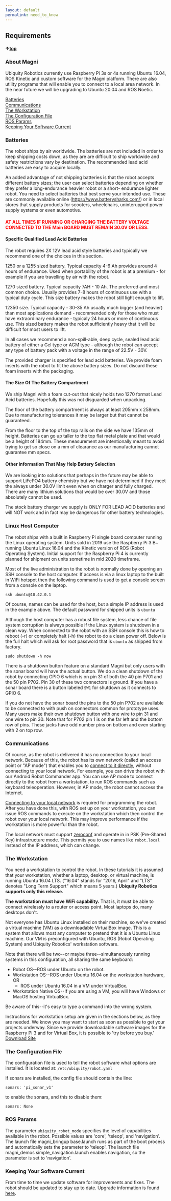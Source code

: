 ```yaml
---
layout: default
permalink: need_to_know
---
```

## Requirements
#### &uarr;[top](https://ubiquityrobotics.github.io/learn/)

### About Magni

Ubiquity Robotics currently use Raspberry Pi 3s or 4s running Ubuntu 16.04, ROS Kinetic and custom software for the Magni platform. There are also utility programs that will enable you to connect to a local area network. In the near future we will be upgrading to Ubuntu 20.04 and ROS Noetic.

[Batteries](#batteries)  
[Communications](#communications)  
[The Workstation](#the-workstation)  
[The Configuration File](#the-configuration-file)  
[ROS Params](#ros-params)  
[Keeping Your Software Current](#keeping-your-software-current)

### Batteries

The robot ships by air worldwide. The batteries are not included in order to keep shipping costs down, as they are are difficult to ship worldwide and safety restrictions vary by destination. The recommended lead acid batteries are easy to acquire locally.

An added advantage of not shipping batteries is that the robot accepts different battery sizes; the user can select batteries depending on whether they prefer a long-endurance heavier robot or a short- endurance lighter robot.  You need to select batteries that best serve your intended use. These are commonly available online (https://www.batterysharks.com/) or in local stores that supply products for scooters, wheelchairs, uninterupped power supply systems or even automotive.

<H4 style="color:red">AT ALL TIMES IF RUNNING OR CHARGING THE BATTERY VOLTAGE CONNECTED TO THE Main BOARD MUST REMAIN 30.0V OR LESS.</H4>

#### Specific Qualified Lead Acid Batteries

The robot requires 2X 12V lead acid style batteries and typically we recommend one of the choices in this section.

1250 or a 1255 sized battery. Typical capacity 4-6 Ah provides around 4 hours of endurance. Used when portability of the robot is at a premium - for example if you are travelling by air with the robot.

1270 sized battery. Typical capacity 7AH - 10 Ah. The preferred and most common choice. Usually provides 7-8 hours of continuous use with a typical duty cycle. This size battery makes the robot still light enough to lift.

12350 size. Typical capacity - 30-35 Ah usually much bigger (and heavier) than most applications demand - recommended only for those who must have extraordinary endurance - typicaly 24 hours or more of continuous use. This sized battery makes the robot sufficiently heavy that it will be difficult for most users to lift.

In all cases we recommend a non-spill-able, deep cycle, sealed lead acid battery of either a Gel type or AGM type - although the robot can accept any type of battery pack with a voltage in the range of 22.5V - 30V.

The provided charger is specified for lead acid batteries. We provide foam inserts with the robot to fit the above battery sizes. Do not discard these foam inserts with the packaging.

#### The Size Of The Battery Compartment

We ship Magni with a foam cut-out that nicely holds two 1270 format Lead Acid batteries.   Hopefully this was not disguarded when unpacking.

The floor of the battery compartment is always at least 205mm x 258mm.  Due to manufacturing tolerances it may be larger but that cannot be guaranteed.

From the floor to the top of the top rails on the side we have 135mm of height.  Batteries can go up taller to the top flat metal plate and that would be a height of 184mm.  These measurement are intentionally meant to avoid trying to get so close on a mm of clearance as our manufacturing cannot guarantee mm specs.


#### Other information That May Help Battery Selection

We are looking into solutions that perhaps in the future may be able to support  LiFePO4 battery chemistry but we have not determined if they meet the always under 30.0V limit even when on charger and fully charged.   There are many lithium solutions that would be over 30.0V and those absolutely cannot be used.   

The stock battery charger we supply is ONLY FOR LEAD ACID batteries and will NOT work and in fact may be dangerous for other battery technologies.

### Linux Host Computer

The robot ships with a built in Raspberry Pi single board computer running the Linux operating system.   Units sold in 2019 use the Raspberry Pi 3 B+ running Ubuntu Linux 16.04 and the Kinetic version of ROS (Robot Operating System).  Initial support for the Raspberry Pi 4 is currently planned for shipment on units sometime in mid 2020 timeframe.

Most of the live administration to the robot is normally done by opening an SSH console to the host computer.  If access is via a linux laptop to the built in WiFi hotspot then the following command is used to get a console screen from a console on the laptop.

    ssh ubuntu@10.42.0.1

Of course, names can be used for the host, but a simple IP address is used in the example above.  The default password for shipped units is  ```ubuntu```

Although the host computer has a robust file system, less chance of file system corruption is always possible if the Linux system is shutdown in a clean way.  When connected to the robot with an SSH console this is how to reboot (-r) or completely halt (-h) the robot to do a clean power off. Below is the full halt which will ask for root password that is ```ubuntu``` as shipped from factory.

    sudo shutdown -h now

There is a shutdown button feature on a standard Magni but only users with the sonar board will have the actual button.   We do a clean shutdown of the robot by connecting GPIO 6 which is on pin 31 of both the 40 pin P701 and the 50 pin P702.  Pin 30 of these two connectors is ground.  If you have a sonar board there is a button labeled ```SW1``` for shutdown as it connects to GPIO 6.

If you do not have the sonar board the pins to the 50 pin P702 are available to be connected to with push on connectors common for prototype uses.  Many users make their own shutdown button with one wire to pin 31 and one wire to pin 30.  Note that for P702 pin 1 is on the far left and the bottom row of pins.  These jacks have odd number pins on bottom and even starting with 2 on top row.

### Communications

Of course, as the robot is delivered it has no connection to your local network. Because of this, the robot has its own network (called an access point or "AP mode") that enables you to [connect to it directly](connecting), without connecting to your local network. For example, you can drive the robot with our Android Robot Commander app. You can use AP mode to connect directly to the robot from a workstation, to run ROS commands such as keyboard teleoperation. However, in AP mode, the robot cannot access the Internet.

[Connecting to your local network](connect_network) is required for programming the robot.
 After you have done this, with ROS set up on your workstation, you can issue ROS commands to execute on the workstation which then control the robot over your local network. This may improve performance if the workstation is more powerful than the robot.

The local network must support [zeroconf](https://en.wikipedia.org/wiki/Zero-configuration_networking) and operate in in PSK (Pre-Shared Key) infrastructure mode. This permits you to use names like `robot.local` instead of the IP address, which can change.

### The Workstation

You need a workstation to control the robot. In these tutorials it is assumed that your workstation, whether a laptop, desktop, or virtual machine, is running Ubuntu 16.04 LTS.  ("16.04" stands for "2016, April" and "LTS" denotes "Long Term Support" which means 5 years.)  **Ubiquity Robotics supports only this release.**

**The workstation must have WiFi capability.**  That is, it must be able to connect wirelessly to a router or access point. Most laptops do, many desktops don't.

Not everyone has Ubuntu Linux installed on their machine, so we've created a virtual machine (VM) as a downloadable VirtualBox image. This is a system that allows most any computer to pretend that it is a Ubuntu Linux machine. Our VM is preconfigured with Ubuntu, ROS (Robot Operating System) and Ubiquity Robotics' workstation software.

Note that there will be two--or maybe three--simultaneously running systems in this configuration, all sharing the same keyboard:
* Robot OS--ROS under Ubuntu on the robot.
* Workstation OS--ROS under Ubuntu 16.04 on the workstation hardware, OR
  * ROS under Ubuntu 16.04 in a VM under VirtualBox.
* Workstation Native OS--If you are using a VM, you will have Windows or MacOS hosting VirtualBox.

Be aware of this--it's easy to type a command into the wrong system.

Instructions for workstation setup are given in the sections below, as they are needed. We know you may want to start as soon as possible to get your projects underway. Since we provide downloadable software images for the Raspberry Pi 3 and for Virtual Box, it is possible to 'try before you buy.'  [Download Site](https://downloads.ubiquityrobotics.com/)

### The Configuration File

The configuration file is used to tell the robot software what options are installed.  It is located at: ```/etc/ubiquity/robot.yaml```

If sonars are installed, the config file should contain the line:
```
sonars: 'pi_sonar_v1'
```
to enable the sonars, and this to disable them:
```
sonars: None
```


### ROS Params

The parameter `ubiquity_robot_mode` specifies the level of capabilities available in the robot. Possible values are 'core', 'teleop', and 'navigation'. The launch file magni_bringup base.launch runs as part of the boot process and automatically sets the parameter to 'teleop'.  The launch file magni_demos simple_navigation.launch enables navigation, so the parameter is set to 'navigation'.

### Keeping Your Software Current

From time to time we update software for improvements and fixes.  The robot should be updated to stay up to date. Upgrade information is found [here](updating).

<!--
On your workstation, start a terminal window (Linux shortcut: ctrl-alt-t). In that window, log in by typing:

```ssh ubuntu@ubiquityrobot.local```  
(use the robot's name or IP address)

```sudo apt-get update```

```sudo apt-get upgrade```-->
